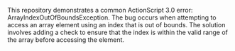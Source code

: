 This repository demonstrates a common ActionScript 3.0 error: ArrayIndexOutOfBoundsException.  The bug occurs when attempting to access an array element using an index that is out of bounds. The solution involves adding a check to ensure that the index is within the valid range of the array before accessing the element.